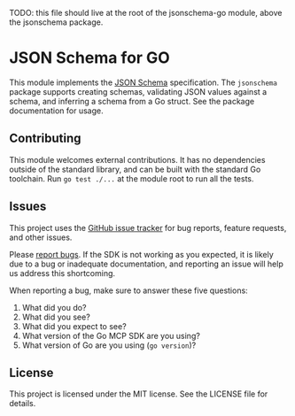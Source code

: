 TODO: this file should live at the root of the jsonschema-go module,
above the jsonschema package.

# JSON Schema for GO

This module implements the [JSON Schema](https://json-schema.org/) specification.
The `jsonschema` package supports creating schemas, validating JSON values
against a schema, and inferring a schema from a Go struct. See the package
documentation for usage.

## Contributing

This module welcomes external contributions.
It has no dependencies outside of the standard library, and can be built with
the standard Go toolchain. Run `go test ./...` at the module root to run all
the tests.

## Issues

This project uses the [GitHub issue
tracker](https://github.com/TODO/jsonschema-go/issues) for bug reports, feature requests, and other issues. 

Please [report
bugs](https://github.com/TODO/jsonschema-go/issues/new). If the SDK is
not working as you expected, it is likely due to a bug or inadequate
documentation, and reporting an issue will help us address this shortcoming.

When reporting a bug, make sure to answer these five questions:

1. What did you do?
2. What did you see?
3. What did you expect to see?
4. What version of the Go MCP SDK are you using?
5. What version of Go are you using (`go version`)?

## License

This project is licensed under the MIT license. See the LICENSE file for details.

